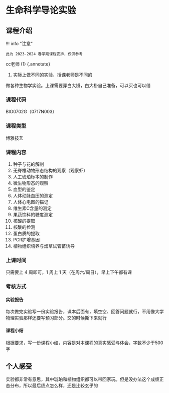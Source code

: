 # 生命科学导论实验

<!-- !!! tip "说明"

    此文档正在更新中…… -->

## 课程介绍

!!! info "注意"

    此为 2023-2024 春学期课程安排，仅供参考

cc老师 (1)
{.annotate}

1. 实际上做不同的实验，授课老师是不同的

做各种生物学实验。上课需要穿白大褂，白大褂自己准备，可以买也可以借

### 课程代码

BIO0702G（0717N003）

### 课程类型

博雅技艺

### 课程内容

1. 种子与花的解剖
2. 无脊椎动物形态结构的观察（观察虾）
3. 人工琥珀标本的制作
4. 微生物形态的观察
5. 血型的鉴定
6. 人体动脉血压的测定
7. 人体心电图的描记
8. 维生素C含量的测定
9. 果蔬饮料的糖度测定
10. 核酸的提取
11. 核酸的检测
12. 蛋白质的提取
13. PCR扩增基因
14. 植物组织培养与烟草试管苗诱导

### 上课时间

只需要上 4 周即可，1 周上 1 天（在周六/周日），早上下午都有课

### 考核方式

#### 实验报告

每次做完实验写一份实验报告，课本后面有，填空空、回答问题就行，不用像大学物理实验那样还要写预习部分。交的时候撕下来就行

#### 课程小结

根据要求，写一份课程小结，内容是对本课程的真实感受与体会，字数不少于500字

## 个人感受

实验都非常有意思，其中琥珀和植物组织都可以带回家玩。但是没办法这个成绩正态分布，所以最后绩点怎么样，还是比较玄乎的
